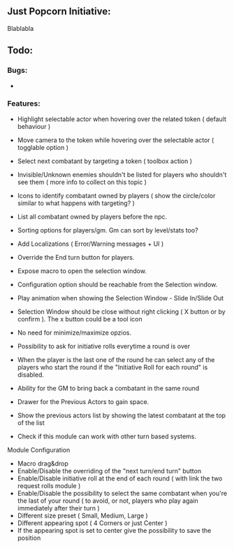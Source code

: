 ## Just Popcorn Initiative:

Blablabla

## Todo:

### Bugs:
-

### Features:

- Highlight selectable actor when hovering over the related token ( default behaviour )
- Move camera to the token while hovering over the selectable actor ( togglable option )
- Select next combatant by targeting a token ( toolbox action )
- Invisible/Unknown enemies shouldn't be listed for players who shouldn't see them ( more info to collect on this topic )
- Icons to identify combatant owned by players ( show the circle/color similar to what happens with targeting? )
- List all combatant owned by players before the npc.
- Sorting options for players/gm. Gm can sort by level/stats too?

- Add Localizations ( Error/Warning messages + UI )

- Override the End turn button for players.
- Expose macro to open the selection window.
- Configuration option should be reachable from the Selection window.

- Play animation when showing the Selection Window - Slide In/Slide Out
- Selection Window should be close without right clicking ( X button or by confirm ). The x button could be a tool icon
- No need for minimize/maximize opzios.
- Possibility to ask for initiative rolls everytime a round is over
- When the player is the last one of the round he can select any of the players who start the round if the "Initiative Roll for each round" is disabled. 

- Ability for the GM to bring back a combatant in the same round
- Drawer for the Previous Actors to gain space.
- Show the previous actors list by showing the latest combatant at the top of the list

- Check if this module can work with other turn based systems.

Module Configuration
- Macro drag&drop
- Enable/Disable the overriding of the "next turn/end turn" button
- Enable/Disable initiative roll at the end of each round ( with link the two request rolls module )
- Enable/Disable the possibility to select the same combatant when you're the last of your round ( to avoid, or not, players who play again immediately after their turn )
- Different size preset ( Small, Medium, Large )
- Different appearing spot ( 4 Corners or just Center )
- If the appearing spot is set to center give the possibility to save the position
